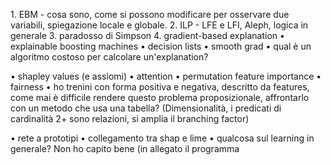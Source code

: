 1.⁠ ⁠EBM - cosa sono, come si possono modificare per osservare due variabili, spiegazione locale e globale.
2.⁠ ⁠⁠ILP - LFE e LFI, Aleph, logica in generale
3.⁠ ⁠⁠paradosso di Simpson
4.⁠ ⁠⁠gradient-based explanation •⁠  ⁠explainable boosting machines
•⁠  ⁠decision lists
•⁠  ⁠smooth grad
•⁠  ⁠qual è un algoritmo costoso per calcolare un'explanation?

•⁠  ⁠shapley values (e assiomi)
•⁠  ⁠attention
•⁠  ⁠permutation feature importance
•⁠  ⁠fairness
•⁠  ⁠ho trenini con forma positiva e negativa, descritto da features, come mai è difficile rendere questo problema proposizionale, affrontarlo con un metodo che usa una tabella? (Dimensionalità, i predicati di cardinalità 2+ sono relazioni, si amplia il branching factor)

•⁠  ⁠rete a prototipi
•⁠  ⁠collegamento tra shap e lime
•⁠  ⁠qualcosa sul learning in generale? Non ho capito bene (in allegato il programma